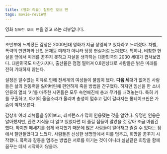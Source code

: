 ```yaml
---
title: (영화 리뷰) 칠드런 오브 맨
tags: movie-revie맨
---
```


 영화 `칠드런 오브 맨`을 읽고 쓰는 리뷰입니다.

<!--more-->

---

 초반부에 느껴졌든 감상은 2000년대 영화가 지금 상영되고 있다라고 느껴졌다. 차별, 폭력의 만연화와 난민 문제등 미래가 아니라 당장 현실처럼 느껴졌다. 특히나, 비참한 현실을 앞에서 미래를 꿈꾸지 못하고 자살을 생각하는 대한민국의 2030 세대가 겹쳐보였다. 대한민국도 마찬가지다, 출산율은 점점 떨어져 0.8인상태로 사람들은 밝은 미래를 전혀 기대하지 않는다.

 설정은 알수없는 이유로 인해 전세계의 여성들이 불임이 됐다. **다음 세대**가 없어진 사람들은 삶의 원동력을 잃어버린채 편안하게 죽을 방법을 간구했다. 하지만 임신을 한 소녀 인류의 열쇠 ‘키’를 마주한 시민들은 모두 숙연해진체 총과 무기를 내려놓는다. 특히 키를 구출하고, 아기의 울음소리가 울리며 총성이 멈추고 길이 갈라지는 롱테이크씬은 가슴이 벅차오른다.

 감상후 여러 리뷰들을 읽어보고, 레퍼런스가 많이 인용됐는 것을 알았다. 유명한 인용은 알아챘지만, 관련 지식을 더 알고 있었다면 더 즐길 점들이 많았을 것 같아 조금 아쉽긴했다. 하지만 메세지를 쉽게 배치했기 때문에 많은 사람들이 알아채고 즐길 수 있다는 점에서 잘만들었다고 느꼈다. 사람들은 신성한 생명앞에서 피를 멈추고, 희망을 꿈꾸기 시작했다. 폭력과 갈등을 멈추는 방법은 서로를 이기는 것이 아니라 실낱같은 희망을 함께 꿈꾸는 데서 시작하지 않을까. 